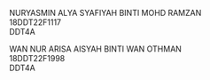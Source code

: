 NURYASMIN ALYA SYAFIYAH BINTI MOHD RAMZAN <br>
18DDT22F1117 <br>
DDT4A <br>

WAN NUR ARISA AISYAH BINTI WAN OTHMAN <br>
18DDT22F1998 <br>
DDT4A
